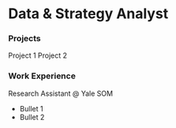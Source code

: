 # Data & Strategy Analyst

### Projects
Project 1
Project 2

### Work Experience
Research Assistant @ Yale SOM
- Bullet 1
- Bullet 2
